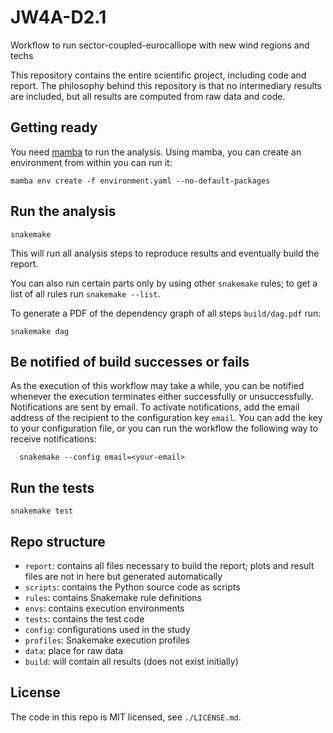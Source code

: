 # JW4A-D2.1

Workflow to run sector-coupled-eurocalliope with new wind regions and techs

This repository contains the entire scientific project, including code and report. The philosophy behind this repository is that no intermediary results are included, but all results are computed from raw data and code.

## Getting ready

You need [mamba](https://mamba.readthedocs.io/en/latest/) to run the analysis. Using mamba, you can create an environment from within you can run it:

    mamba env create -f environment.yaml --no-default-packages

## Run the analysis

    snakemake

This will run all analysis steps to reproduce results and eventually build the report.

You can also run certain parts only by using other `snakemake` rules; to get a list of all rules run `snakemake --list`.

To generate a PDF of the dependency graph of all steps `build/dag.pdf` run:

    snakemake dag



## Be notified of build successes or fails

  As the execution of this workflow may take a while, you can be notified whenever the execution terminates either successfully or unsuccessfully. Notifications are sent by email. To activate notifications, add the email address of the recipient to the configuration key `email`. You can add the key to your configuration file, or you can run the workflow the following way to receive notifications:

      snakemake --config email=<your-email>

## Run the tests

    snakemake test

## Repo structure

* `report`: contains all files necessary to build the report; plots and result files are not in here but generated automatically
* `scripts`: contains the Python source code as scripts
* `rules`: contains Snakemake rule definitions
* `envs`: contains execution environments
* `tests`: contains the test code
* `config`: configurations used in the study
* `profiles`: Snakemake execution profiles
* `data`: place for raw data
* `build`: will contain all results (does not exist initially)

## License

The code in this repo is MIT licensed, see `./LICENSE.md`.
